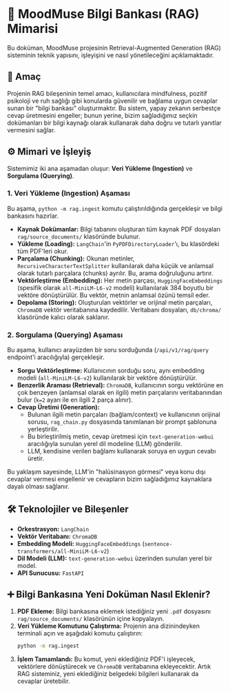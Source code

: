 # 🧠 MoodMuse Bilgi Bankası (RAG) Mimarisi

Bu doküman, MoodMuse projesinin Retrieval-Augmented Generation (RAG) sisteminin teknik yapısını, işleyişini ve nasıl yönetileceğini açıklamaktadır.

## 🎯 Amaç

Projenin RAG bileşeninin temel amacı, kullanıcılara mindfulness, pozitif psikoloji ve ruh sağlığı gibi konularda güvenilir ve bağlama uygun cevaplar sunan bir "bilgi bankası" oluşturmaktır. Bu sistem, yapay zekanın serbestçe cevap üretmesini engeller; bunun yerine, bizim sağladığımız seçkin dokümanları bir bilgi kaynağı olarak kullanarak daha doğru ve tutarlı yanıtlar vermesini sağlar.

## ⚙️ Mimari ve İşleyiş

Sistemimiz iki ana aşamadan oluşur: **Veri Yükleme (Ingestion)** ve **Sorgulama (Querying)**.


### 1. Veri Yükleme (Ingestion) Aşaması

Bu aşama, `python -m rag.ingest` komutu çalıştırıldığında gerçekleşir ve bilgi bankasını hazırlar.

- **Kaynak Dokümanlar:** Bilgi tabanını oluşturan tüm kaynak PDF dosyaları `rag/source_documents/` klasöründe bulunur.
- **Yükleme (Loading):** `LangChain`'in `PyPDFDirectoryLoader`'ı, bu klasördeki tüm PDF'leri okur.
- **Parçalama (Chunking):** Okunan metinler, `RecursiveCharacterTextSplitter` kullanılarak daha küçük ve anlamsal olarak tutarlı parçalara (chunks) ayrılır. Bu, arama doğruluğunu artırır.
- **Vektörleştirme (Embedding):** Her metin parçası, `HuggingFaceEmbeddings` (spesifik olarak `all-MiniLM-L6-v2` modeli) kullanılarak 384 boyutlu bir vektöre dönüştürülür. Bu vektör, metnin anlamsal özünü temsil eder.
- **Depolama (Storing):** Oluşturulan vektörler ve orijinal metin parçaları, `ChromaDB` vektör veritabanına kaydedilir. Veritabanı dosyaları, `db/chroma/` klasöründe kalıcı olarak saklanır.

### 2. Sorgulama (Querying) Aşaması

Bu aşama, kullanıcı arayüzden bir soru sorduğunda (`/api/v1/rag/query` endpoint'i aracılığıyla) gerçekleşir.

- **Sorgu Vektörleştirme:** Kullanıcının sorduğu soru, aynı embedding modeli (`all-MiniLM-L6-v2`) kullanılarak bir vektöre dönüştürülür.
- **Benzerlik Araması (Retrieval):** `ChromaDB`, kullanıcının sorgu vektörüne en çok benzeyen (anlamsal olarak en ilgili) metin parçalarını veritabanından bulur (`k=2` ayarı ile en ilgili 2 parça alınır).
- **Cevap Üretimi (Generation):**
    - Bulunan ilgili metin parçaları (bağlam/context) ve kullanıcının orijinal sorusu, `rag_chain.py` dosyasında tanımlanan bir prompt şablonuna yerleştirilir.
    - Bu birleştirilmiş metin, cevap üretmesi için `text-generation-webui` aracılığıyla sunulan yerel dil modeline (LLM) gönderilir.
    - LLM, kendisine verilen bağlamı kullanarak soruya en uygun cevabı üretir.

Bu yaklaşım sayesinde, LLM'in "halüsinasyon görmesi" veya konu dışı cevaplar vermesi engellenir ve cevapların bizim sağladığımız kaynaklara dayalı olması sağlanır.

## 🛠️ Teknolojiler ve Bileşenler

- **Orkestrasyon:** `LangChain`
- **Vektör Veritabanı:** `ChromaDB`
- **Embedding Modeli:** `HuggingFaceEmbeddings` (`sentence-transformers/all-MiniLM-L6-v2`)
- **Dil Modeli (LLM):** `text-generation-webui` üzerinden sunulan yerel bir model.
- **API Sunucusu:** `FastAPI`

## ➕ Bilgi Bankasına Yeni Doküman Nasıl Eklenir?

1.  **PDF Ekleme:** Bilgi bankasına eklemek istediğiniz yeni `.pdf` dosyasını `rag/source_documents/` klasörünün içine kopyalayın.
2.  **Veri Yükleme Komutunu Çalıştırma:** Projenin ana dizinindeyken terminali açın ve aşağıdaki komutu çalıştırın:
    ```bash
    python -m rag.ingest
    ```
3.  **İşlem Tamamlandı:** Bu komut, yeni eklediğiniz PDF'i işleyecek, vektörlere dönüştürecek ve `ChromaDB` veritabanına ekleyecektir. Artık RAG sisteminiz, yeni eklediğiniz belgedeki bilgileri kullanarak da cevaplar üretebilir.
